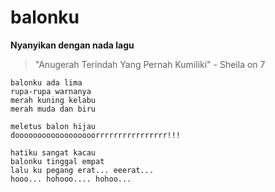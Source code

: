 # balonku

**Nyanyikan dengan nada lagu**
> "Anugerah Terindah Yang Pernah Kumiliki" - Sheila on 7
```
balonku ada lima
rupa-rupa warnanya
merah kuning kelabu
merah muda dan biru

meletus balon hijau
doooooooooooooooooorrrrrrrrrrrrrrrr!!!

hatiku sangat kacau
balonku tinggal empat
lalu ku pegang erat... eeerat...
hooo... hohooo.... hohoo...
```